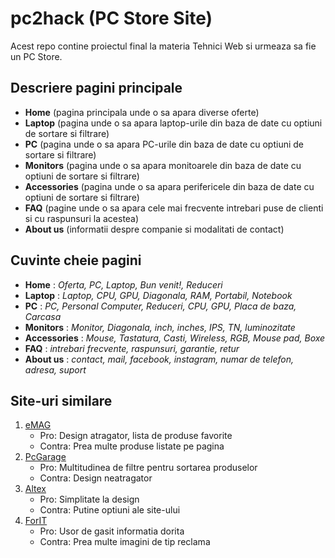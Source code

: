 # pc2hack (PC Store Site)

Acest repo contine proiectul final la materia Tehnici Web si urmeaza sa fie un PC Store.

## Descriere pagini principale

- **Home** (pagina principala unde o sa apara diverse oferte)
- **Laptop** (pagina unde o sa apara laptop-urile din baza de date cu optiuni de sortare si filtrare)
- **PC** (pagina unde o sa apara PC-urile din baza de date cu  optiuni de sortare si filtrare)
- **Monitors** (pagina unde o sa apara monitoarele din baza de date cu optiuni de sortare si filtrare)
- **Accessories** (pagina unde o sa apara perifericele din baza de date cu optiuni de sortare si filtrare)
- **FAQ** (pagine unde o sa apara cele mai frecvente intrebari puse de clienti si cu raspunsuri la acestea)
- **About us** (informatii despre companie si modalitati de contact)

## Cuvinte cheie pagini

- **Home** : _Oferta, PC, Laptop, Bun venit!, Reduceri_
- **Laptop** : _Laptop, CPU, GPU, Diagonala, RAM, Portabil, Notebook_
- **PC** : _PC, Personal Computer, Reduceri, CPU, GPU, Placa de baza, Carcasa_
- **Monitors** : _Monitor, Diagonala, inch, inches, IPS, TN, luminozitate_
- **Accessories** : _Mouse, Tastatura, Casti, Wireless, RGB, Mouse pad, Boxe_
- **FAQ** : _intrebari frecvente, raspunsuri, garantie, retur_
- **About us** : _contact, mail, facebook, instagram, numar de telefon, adresa, suport_


## Site-uri similare

1. [eMAG](https://www.emag.ro/)
    - Pro: Design atragator, lista de produse favorite
    - Contra: Prea multe produse listate pe pagina
2. [PcGarage](https://www.pcgarage.ro/)
    - Pro: Multitudinea de filtre pentru sortarea produselor
    - Contra: Design neatragator
3. [Altex](https://altex.ro/)
    - Pro: Simplitate la design
    - Contra: Putine optiuni ale site-ului
4. [ForIT](https://www.forit.ro/)
    - Pro: Usor de gasit informatia dorita
    - Contra: Prea multe imagini de tip reclama